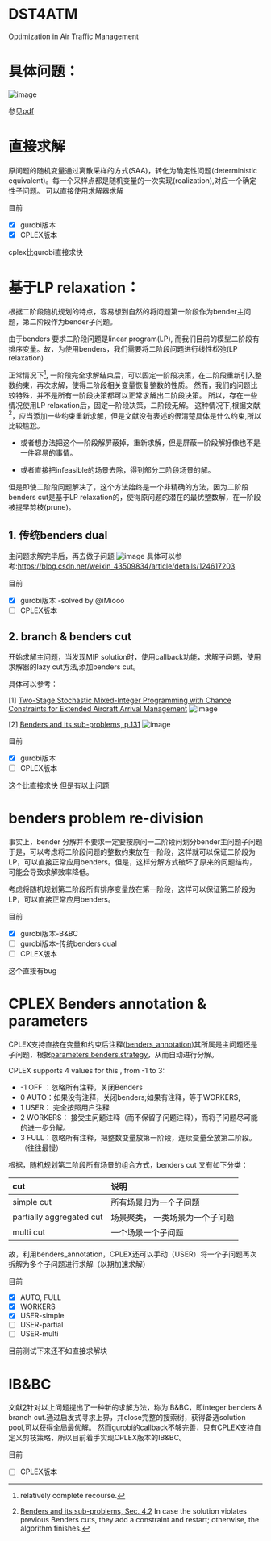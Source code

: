 # DST4ATM
Optimization in Air Traffic Management
# 具体问题：
![image](https://github.com/Duzhuoming/DST4ATM/assets/65158088/f74b08e7-ec86-4a37-a1bf-dc4cd25c4a5a)

参见[pdf](https://github.com/Duzhuoming/DST4ATM/blob/c6c62bffd5eb14bc0592e5127c67f2698d938df4/Integrated%20runway%20scheduling%20under%20operational%20time%20uncertainty.pdf)

# 直接求解

原问题的随机变量通过离散采样的方式(SAA)，转化为确定性问题(deterministic equivalent)。每一个采样点都是随机变量的一次实现(realization),对应一个确定性子问题。
可以直接使用求解器求解

目前
- [x] gurobi版本
- [x] CPLEX版本

cplex比gurobi直接求快
# 基于LP relaxation：
根据二阶段随机规划的特点，容易想到自然的将问题第一阶段作为bender主问题，第二阶段作为bender子问题。

由于benders 要求二阶段问题是linear program(LP), 而我们目前的模型二阶段有排序变量。故，为使用benders，我们需要将二阶段问题进行线性松弛(LP relaxation)

正常情况下[^1], 一阶段完全求解结束后，可以固定一阶段决策，在二阶段重新引入整数约束，再次求解，使得二阶段相关变量恢复整数的性质。
然而，我们的问题比较特殊，并不是所有一阶段决策都可以正常求解出二阶段决策。 所以，存在一些情况使用LP relaxation后，固定一阶段决策，二阶段无解。
这种情况下,根据文献[^2]，应当添加一些约束重新求解，但是文献没有表述的很清楚具体是什么约束,所以比较尴尬。

* 或者想办法把这个一阶段解屏蔽掉，重新求解，但是屏蔽一阶段解好像也不是一件容易的事情。

* 或者直接把infeasible的场景去除，得到部分二阶段场景的解。

但是即使二阶段问题解决了，这个方法始终是一个非精确的方法，因为二阶段benders cut是基于LP relaxation的，使得原问题的潜在的最优整数解，在一阶段被提早剪枝(prune)。
## 1. 传统benders dual
主问题求解完毕后，再去做子问题
![image](https://github.com/Duzhuoming/DST4ATM/assets/65158088/903515f1-4492-49ad-9176-dbe254a8fae3)
具体可以参考:https://blog.csdn.net/weixin_43509834/article/details/124617203

目前
- [x] gurobi版本 -solved by @iMiooo
- [ ] CPLEX版本
## 2. branch & benders cut
开始求解主问题，当发现MIP solution时，使用callback功能，求解子问题，使用求解器的lazy cut方法,添加benders cut。

具体可以参考：

[1] [Two-Stage Stochastic Mixed-Integer Programming with Chance Constraints for Extended Aircraft Arrival Management](https://doi.org/10.1287/trsc.2020.0991)
![image](https://github.com/Duzhuoming/DST4ATM/assets/65158088/8e9a326a-aeb8-4dcc-b29a-003f06abd657)

[2] [Benders and its sub-problems, p.131][ref1]
![image](https://github.com/Duzhuoming/DST4ATM/assets/65158088/3b071d51-9db6-43e0-ac7d-b76640c74617)

目前
- [x] gurobi版本
- [ ] CPLEX版本
 
这个比直接求快 但是有以上问题

# benders problem re-division  

事实上，bender 分解并不要求一定要按原问一二阶段问划分bender主问题子问题
于是，可以考虑将二阶段问题的整数约束放在一阶段，这样就可以保证二阶段为LP，可以直接正常应用benders。但是，这样分解方式破坏了原来的问题结构，可能会导致求解效率降低。

考虑将随机规划第二阶段所有排序变量放在第一阶段，这样可以保证第二阶段为LP，可以直接正常应用benders。

目前
- [x] gurobi版本-B&BC
- [ ] gurobi版本-传统benders dual
- [ ] CPLEX版本

这个直接有bug

# CPLEX  Benders annotation & parameters
CPLEX支持直接在变量和约束后注释([benders_annotation][ref2])其所属是主问题还是子问题，根据[parameters.benders.strategy][ref3]，从而自动进行分解。

CPLEX supports 4 values for this , from -1 to 3:

- -1 OFF ：忽略所有注释，关闭Benders
-  0 AUTO：如果没有注释，关闭benders;如果有注释，等于WORKERS,
- 1 USER： 完全按照用户注释
- 2 WORKERS： 接受主问题注释（而不保留子问题注释），而将子问题尽可能的进一步分解。
- 3 FULL：忽略所有注释，把整数变量放第一阶段，连续变量全放第二阶段。（往往最慢）


根据，随机规划第二阶段所有场景的组合方式，benders cut 又有如下分类：

| cut                      | 说明               |
|:-------------------------|:-----------------|
| simple cut               | 所有场景归为一个子问题      |
| partially aggregated cut | 场景聚类， 一类场景为一个子问题 |
| multi cut                | 一个场景一个子问题        |

故，利用benders_annotation，CPLEX还可以手动（USER）将一个子问题再次拆解为多个子问题进行求解（以期加速求解）

目前
- [x] AUTO, FULL
- [x] WORKERS
- [x] USER-simple
- [ ] USER-partial
- [ ] USER-multi

目前测试下来还不如直接求解块

# IB&BC
文献[2][ref1]针对以上问题提出了一种新的求解方法，称为IB&BC，即integer benders & branch cut.通过启发式寻求上界，并close完整的搜索树，获得备选solution pool,可以获得全局最优解。
然而gurobi的callback不够完善，只有CPLEX支持自定义剪枝策略，所以目前着手实现CPLEX版本的IB&BC。

目前
- [ ] CPLEX版本



[ref1]:https://openresearch-repository.anu.edu.au/bitstream/1885/203507/1/thesis.pdf
[ref2]:https://github.com/IBMDecisionOptimization/docplex-examples/blob/master/examples/mp/jupyter/Benders_decomposition.ipynb
[ref3]:https://www.ibm.com/docs/zh/icos/22.1.1?topic=parameters-benders-strategy
[^1]: relatively complete recourse.
[^2]:[Benders and its sub-problems, Sec. 4.2][ref1] In case the solution violates previous Benders cuts, they add a constraint and restart; otherwise, the algorithm finishes.
